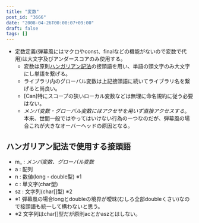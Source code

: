 ```yaml
---
title: "変数"
post_id: "3666"
date: "2008-04-26T00:00:07+09:00"
draft: false
tags: []
---
```



* 定数定義(弾幕風にはマクロやconst、finalなどの機能がないので変数で代用)は大文字及びアンダースコアのみ使用する。
  * 変数は原則[ハンガリアン記法](http://ja.wikipedia.org/wiki/%E3%83%8F%E3%83%B3%E3%82%AC%E3%83%AA%E3%82%A2%E3%83%B3%E8%A8%98%E6%B3%95)の接頭語を用い、単語の頭文字のみ大文字にし単語を繋げる。
  * ライブラリ内のグローバル変数は上記接頭語に続いてライブラリ名を繋げると尚良い。
  * [Can]特にスコープの狭いローカル変数などは無理に命名規約に従う必要はない。
  * _メンバ変数・グローバル変数にはアクセサを用いず直接アクセスする_。本来、世間一般ではやってはいけない行為の一つなのだが、弾幕風の場合これが大きなオーバーヘッドの原因となる。
## ハンガリアン記法で使用する接頭語



  * m_ : _メンバ変数、グローバル変数_
  * a : 配列
  * n : 数値(long・double型) ※1
  * c : 単文字(char型)
  * sz : 文字列(char[]型) ※2
  * ※1 弾幕風の場合longとdoubleの境界が曖昧(むしろ全部doubleくさい)なので接頭語も統一して構わないと思う。
  * ※2 文字列はchar[]型だが原則acとかaszとはしない。
